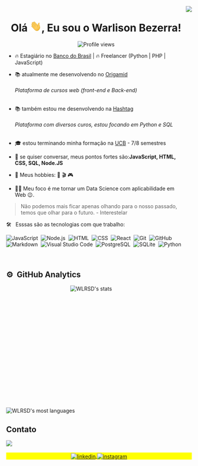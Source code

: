 <img align="right" height="590em" src="https://raw.githubusercontent.com/gist/WLRSD/bca19a4dae99dc9b57a214c399d3db91/raw/44ad723939f982a4f86adb13fb818126ad9c150f/githubcard.svg"/>
<h1 align="center">Olá <img src="https://github.com/Liliane-Zechel/kaueMarques/blob/master/hi.gif" height="30px">, Eu sou o Warlison Bezerra! </h1>
<p align="center"> <img src="https://komarev.com/ghpvc/?username=WLRSD&color=yellow" alt="Profile views" /> </p>

- 🔥 Estagiário no [Banco do Brasil](https://www.bb.com.br/site/) | 🔥 Freelancer (Python | PHP | JavaScript)

- 📚 atualmente me desenvolvendo no [Origamid](https://www.origamid.com/curso/) 
   ###### Plataforma de cursos web (front-end e Back-end)
- 📚 também estou me desenvolvendo na [Hashtag](https://www.hashtagtreinamentos.com/)
   ###### Plataforma com diversos curos, estou focando em Python e SQL

- 🎓 estou terminando minha formação na [UCB](https://ucb.catolica.edu.br/) - 7/8 semestres

- 💬 se quiser conversar, meus pontos fortes são:**JavaScript, HTML, CSS, SQL, Node.JS**

- 🌟 Meus hobbies: 🏀 🎬 🎮

- 👨‍💻 Meu foco é me tornar um Data Science com aplicabilidade em Web 😉.


> Não podemos mais ficar apenas olhando para o nosso passado, 
> temos que olhar para o futuro. - Interestelar

🛠 &nbsp; Esssas são as tecnologias com que trabalho:

![JavaScript](https://img.shields.io/badge/-JavaScript-05122A?style=flat&logo=javascript)&nbsp;
![Node.js](https://img.shields.io/badge/-Node.js-05122A?style=flat&logo=node.js)&nbsp;
![HTML](https://img.shields.io/badge/-HTML-05122A?style=flat&logo=HTML5)&nbsp;
![CSS](https://img.shields.io/badge/-CSS-05122A?style=flat&logo=CSS3&logoColor=1572B6)&nbsp;
![React](https://img.shields.io/badge/-React-05122A?style=flat&logo=react)&nbsp;
![Git](https://img.shields.io/badge/-Git-05122A?style=flat&logo=git)&nbsp;
![GitHub](https://img.shields.io/badge/-GitHub-05122A?style=flat&logo=github)&nbsp;
![Markdown](https://img.shields.io/badge/-Markdown-05122A?style=flat&logo=markdown)&nbsp;
![Visual Studio Code](https://img.shields.io/badge/-Visual%20Studio%20Code-05122A?style=flat&logo=visual-studio-code&logoColor=007ACC)&nbsp;
![PostgreSQL](https://img.shields.io/badge/-PostgreSQL-05122A?style=flat&logo=postgresql)&nbsp;
![SQLite](https://img.shields.io/badge/-SQLite-05122A?style=flat&logo=sqlite)&nbsp;
![Python](https://img.shields.io/badge/-SQLite-05122A?style=flat&logo=python)&nbsp;

<br>





## ⚙️ &nbsp;GitHub Analytics

<p align="left">
<img align="right" height="330em" width="330em" src="https://github-readme-stats.vercel.app/api?username=WLRSD&show_icons=true&theme=vision-friendly-dark" alt="WLRSD's stats"/>
<img height="300em" width="400em" src="https://github-readme-stats.vercel.app/api/top-langs/?username=WLRSD&layout=compact&theme=vision-friendly-dark" alt="WLRSD's most languages"/>
</p>



## Contato

<img width="790em" src="https://raw.githubusercontent.com/gist/WLRSD/ca7e0e597f44b98878e6682cfbb97520/raw/3a1ca32e0820c22a3a5076406415f623dfa03b6b/Templatecard.svg" />

<p align="center" style="background:yellow">
<!--
<a href="https://codepen.io/maykbrito" target="_blank">
  <img align="center" src="https://img.shields.io/badge/-maykbrito-05122A?style=flat&logo=codepen" alt="codepen"/>
</a>
<a href="https://twitter.com/maykbrito" target="_blank">
  <img align="center" src="https://img.shields.io/badge/-maykbrito-05122A?style=flat&logo=twitter" alt="twitter"/>  
</a>
-->
<a href="https://linkedin.com/in/warlisonbezerra" target="_blank">
  <img align="center" src="https://img.shields.io/badge/-warlison-05122A?style=flat&logo=linkedin" alt="linkedin"/>
</a>
<a href="https://www.instagram.com/warlisonbezerra/" target="_blank">
 <img align="center" src="https://img.shields.io/badge/-warlison-05122A?style=flat&logo=instagram" alt="instagram"/>
</a>
<!--
<a href="https://youtube.com/maykbrito" target="_blank">
 <img align="center" src="https://img.shields.io/badge/-maykbrito-05122A?style=flat&logo=youtube" alt="youtube"/>
</a>
</p>

<img width=100% src="https://capsule-render.vercel.app/api?type=waving&color=FFCD1E&height=120&section=footer"/>

<!--
| Plugin | README |
| ------ | ------ |
| Dropbox | [plugins/dropbox/README.md][PlDb] |
| GitHub | [plugins/github/README.md][PlGh] |
| Google Drive | [plugins/googledrive/README.md][PlGd] |
| OneDrive | [plugins/onedrive/README.md][PlOd] |
| Medium | [plugins/medium/README.md][PlMe] |
| Google Analytics | [plugins/googleanalytics/README.md][PlGa] |
-->
